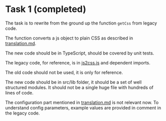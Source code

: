 # Task 1 (completed)

The task is to rewrite from the ground up the function `getCss` from legacy code.

The function converts a js object to plain CSS as described in [translation.md](./doc/translation.md).

The new code should be in TypeScript, should be covered by unit tests.

The legacy code, for reference, is in [js2css.js](./legacy-code/js2css.js) and dependent imports.

The old code should not be used, it is only for reference.

The new code should be in src/lib folder, it should be a set of well structured modules. It should not be a single huge file with hundreds of lines of code.

The configuration part mentioned in [translation.md](./doc/translation.md) is not relevant now. To understand config parameters, example values are provided in comment in the legacy code.
